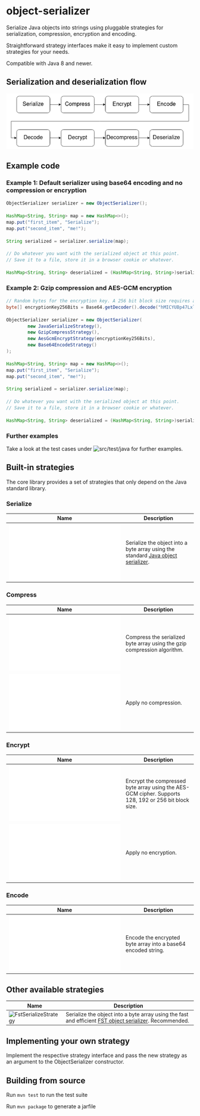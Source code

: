 # object-serializer

Serialize Java objects into strings using pluggable strategies for serialization, compression, encryption and encoding.

Straightforward strategy interfaces make it easy to implement custom strategies for your needs.

Compatible with Java 8 and newer.

## Serialization and deserialization flow

![serialize-deserialize-flow.png](/doc/serialize-deserialize-flow.png)

## Example code

### Example 1: Default serializer using base64 encoding and no compression or encryption

```java
ObjectSerializer serializer = new ObjectSerializer();

HashMap<String, String> map = new HashMap<>();
map.put("first_item", "Serialize");
map.put("second_item", "me!");

String serialized = serializer.serialize(map);

// Do whatever you want with the serialized object at this point.
// Save it to a file, store it in a browser cookie or whatever.

HashMap<String, String> deserialized = (HashMap<String, String>)serializer.deserialize(serialized);
```

### Example 2: Gzip compression and AES-GCM encryption

```java
// Random bytes for the encryption key. A 256 bit block size requires a 32 bytes long encryption key.
byte[] encryptionKey256Bits = Base64.getDecoder().decode("hMICYUBp47LxliF9nzmPrxwCTGk1PNDi18IsA78MyLrw=");

ObjectSerializer serializer = new ObjectSerializer(
        new JavaSerializeStrategy(),
		new GzipCompressStrategy(),
		new AesGcmEncryptStrategy(encryptionKey256Bits),
		new Base64EncodeStrategy()
);

HashMap<String, String> map = new HashMap<>();
map.put("first_item", "Serialize");
map.put("second_item", "me!");

String serialized = serializer.serialize(map);

// Do whatever you want with the serialized object at this point.
// Save it to a file, store it in a browser cookie or whatever.

HashMap<String, String> deserialized = (HashMap<String, String>)serializer.deserialize(serialized);
```

### Further examples

Take a look at the test cases under ![src/test/java](/src/test/java) for further examples.

## Built-in strategies

The core library provides a set of strategies that only depend on the Java standard library.

### Serialize

| Name | Description |
|------|-------------|
| ![JavaSerializeStrategy](/src/main/java/info/carlborg/serializer/serialize/JavaSerializeStrategy.java) | Serialize the object into a byte array using the standard [Java object serializer](https://docs.oracle.com/javase/8/docs/api/java/io/ObjectOutputStream.html). |

### Compress

| Name | Description |
|------|-------------|
| ![GzipCompressStrategy](/src/main/java/info/carlborg/serializer/compress/GzipCompressStrategy.java) | Compress the serialized byte array using the gzip compression algorithm. |
| ![PassthroughCompressStrategy](/src/main/java/info/carlborg/serializer/compress/PassthroughCompressStrategy.java) | Apply no compression. |

### Encrypt

| Name                       | Description |
|----------------------------|-------------|
| ![AesGcmEncryptStrategy](/src/main/java/info/carlborg/serializer/encrypt/AesGcmEncryptStrategy.java) | Encrypt the compressed byte array using the AES-GCM cipher. Supports 128, 192 or 256 bit block size. |
| ![PassthroughEncryptStrategy](/src/main/java/info/carlborg/serializer/encrypt/PassthroughEncryptStrategy.java) | Apply no encryption. |

### Encode

| Name | Description |
|------|-------------|
| ![Base64EncodeStrategy](/src/main/java/info/carlborg/serializer/encode/Base64EncodeStrategy.java) | Encode the encrypted byte array into a base64 encoded string. |

## Other available strategies

| Name                 | Description |
|----------------------|-------------|
| ![FstSerializeStrategy](https://github.com/ccarlborg/object-serializer-fst) | Serialize the object into a byte array using the fast and efficient [FST object serializer](https://github.com/RuedigerMoeller/fast-serialization). Recommended. |

## Implementing your own strategy

Implement the respective strategy interface and pass the new strategy as an argument to the ObjectSerializer constructor.

## Building from source

Run `mvn test` to run the test suite

Run `mvn package` to generate a jarfile
